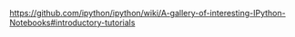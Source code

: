 https://github.com/ipython/ipython/wiki/A-gallery-of-interesting-IPython-Notebooks#introductory-tutorials
